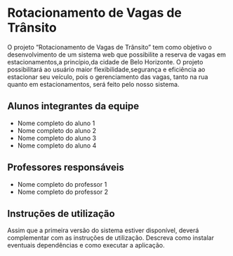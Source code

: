 # Rotacionamento de Vagas de Trânsito

O projeto “Rotacionamento de Vagas de Trânsito” tem como objetivo o desenvolvimento de um sistema web que possibilite a reserva de vagas em estacionamentos,a princípio,da cidade de Belo Horizonte. O projeto possibilitará ao usuário maior flexibilidade,segurança e eficiência ao estacionar  seu veículo, pois o gerenciamento das vagas, tanto na rua quanto em estacionamentos, será feito pelo nosso sistema.

## Alunos integrantes da equipe

* Nome completo do aluno 1
* Nome completo do aluno 2
* Nome completo do aluno 3
* Nome completo do aluno 4

## Professores responsáveis

* Nome completo do professor 1
* Nome completo do professor 2

## Instruções de utilização

Assim que a primeira versão do sistema estiver disponível, deverá complementar com as instruções de utilização. Descreva como instalar eventuais dependências e como executar a aplicação.

